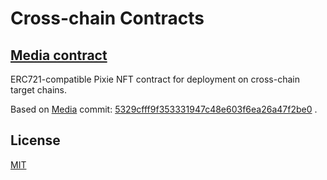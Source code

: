 # Cross-chain Contracts

## [Media contract](contracts/nft/media/Media.sol)

ERC721-compatible Pixie NFT contract for deployment on cross-chain target chains.

Based on [Media](https://github.com/pixiechain/Media) commit: [5329cfff9f353331947c48e603f6ea26a47f2be0](https://github.com/pixiechain/Media/commit/5329cfff9f353331947c48e603f6ea26a47f2be0) .

## License

[MIT](LICENSE)

